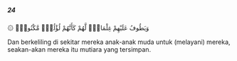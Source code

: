 ##### 24

<span class="ayah">۞ وَيَطُوفُ عَلَيْهِمْ غِلْمَانٌۭ لَّهُمْ كَأَنَّهُمْ لُؤْلُؤٌۭ مَّكْنُونٌۭ</span>

<span class="ayah_translation">Dan berkeliling di sekitar mereka anak-anak muda untuk (melayani) mereka, seakan-akan mereka itu mutiara yang tersimpan.</span>
